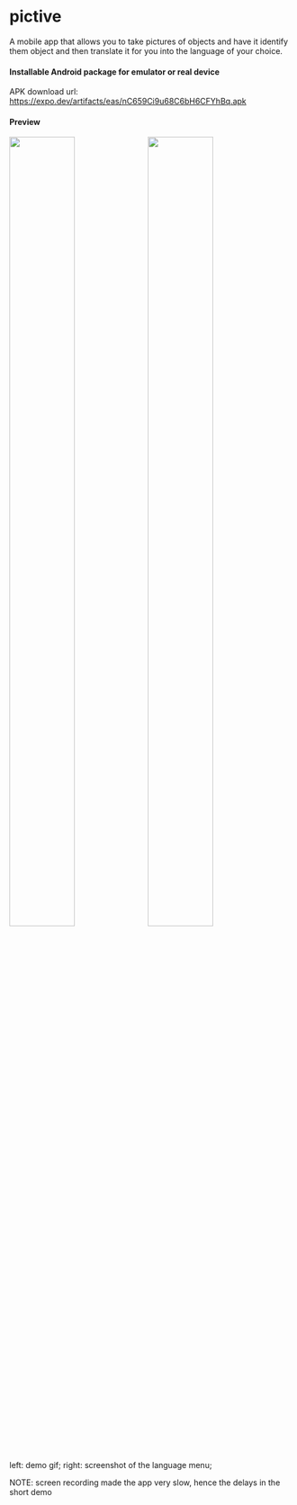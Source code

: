 # pictive
A mobile app that allows you to take pictures of objects and have it identify them object and then translate it for you into the language of your choice.

#### Installable Android package for emulator or real device
APK download url: https://expo.dev/artifacts/eas/nC659Ci9u68C6bH6CFYhBq.apk

#### Preview
<p>
  <img src="https://raw.githubusercontent.com/RubinBarclay/pictive/main/gif_20220123_161348.gif" width=48% height=60%>
  <img src="https://raw.githubusercontent.com/RubinBarclay/pictive/main/1642951152963.jpg" width=48% height=60%>
</p>

left: demo gif; right: screenshot of the language menu;

NOTE: screen recording made the app very slow, hence the delays in the short demo

